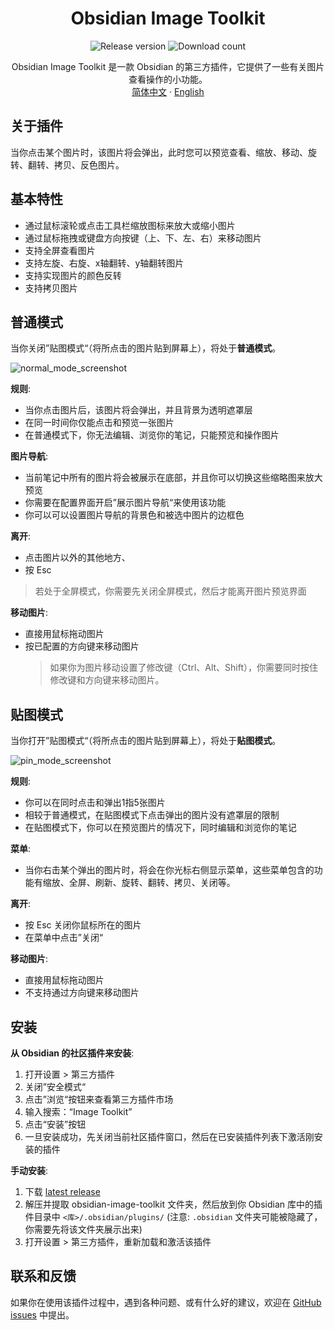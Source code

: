 <h1 align="center">Obsidian Image Toolkit</h1>

<p align="center">
    <img alt="Release version" src="https://img.shields.io/github/v/release/sissilab/obsidian-image-toolkit?style=for-the-badge">
    <img alt="Download count" src="https://img.shields.io/github/downloads/sissilab/obsidian-image-toolkit/total?style=for-the-badge">
</p>

<p align="center">
    <span>Obsidian Image Toolkit 是一款 Obsidian 的第三方插件，它提供了一些有关图片查看操作的小功能。</span>
    <br/>
    <a href="/README_cn.md">简体中文</a>
    ·
    <a href="/README.md">English</a>
</p>


## 关于插件
当你点击某个图片时，该图片将会弹出，此时您可以预览查看、缩放、移动、旋转、翻转、拷贝、反色图片。

## 基本特性
- 通过鼠标滚轮或点击工具栏缩放图标来放大或缩小图片
- 通过鼠标拖拽或键盘方向按键（上、下、左、右）来移动图片
- 支持全屏查看图片
- 支持左旋、右旋、x轴翻转、y轴翻转图片
- 支持实现图片的颜色反转
- 支持拷贝图片
  
## 普通模式

当你关闭”贴图模式“（将所点击的图片贴到屏幕上），将处于**普通模式**。

![normal_mode_screenshot](https://raw.githubusercontent.com/sissilab/obsidian-image-toolkit/master/example/normal_mode_screenshot.png)

**规则**:
- 当你点击图片后，该图片将会弹出，并且背景为透明遮罩层
- 在同一时间你仅能点击和预览一张图片
- 在普通模式下，你无法编辑、浏览你的笔记，只能预览和操作图片

**图片导航**:
- 当前笔记中所有的图片将会被展示在底部，并且你可以切换这些缩略图来放大预览
- 你需要在配置界面开启”展示图片导航“来使用该功能
- 你可以可以设置图片导航的背景色和被选中图片的边框色

**离开**:
- 点击图片以外的其他地方、
- 按 Esc
> 若处于全屏模式，你需要先关闭全屏模式，然后才能离开图片预览界面

**移动图片**:
- 直接用鼠标拖动图片
- 按已配置的方向键来移动图片
  > 如果你为图片移动设置了修改键（Ctrl、Alt、Shift），你需要同时按住修改键和方向键来移动图片。

## 贴图模式

当你打开”贴图模式“（将所点击的图片贴到屏幕上），将处于**贴图模式**。

![pin_mode_screenshot](https://raw.githubusercontent.com/sissilab/obsidian-image-toolkit/master/example/pin_mode_screenshot.png)

**规则**:
- 你可以在同时点击和弹出1指5张图片
- 相较于普通模式，在贴图模式下点击弹出的图片没有遮罩层的限制
- 在贴图模式下，你可以在预览图片的情况下，同时编辑和浏览你的笔记

**菜单**:
- 当你右击某个弹出的图片时，将会在你光标右侧显示菜单，这些菜单包含的功能有缩放、全屏、刷新、旋转、翻转、拷贝、关闭等。

**离开**:
- 按 Esc 关闭你鼠标所在的图片
- 在菜单中点击”关闭“

**移动图片**:
- 直接用鼠标拖动图片
- 不支持通过方向键来移动图片

## 安装

**从 Obsidian 的社区插件来安装**:
1. 打开设置 > 第三方插件
2. 关闭”安全模式“
3. 点击”浏览“按钮来查看第三方插件市场
4. 输入搜索：“Image Toolkit”
5. 点击“安装”按钮
6. 一旦安装成功，先关闭当前社区插件窗口，然后在已安装插件列表下激活刚安装的插件

**手动安装**:
1. 下载 [latest release](https://github.com/sissilab/obsidian-image-toolkit/releases/latest)
2. 解压并提取 obsidian-image-toolkit 文件夹，然后放到你 Obsidian 库中的插件目录中 `<库>/.obsidian/plugins/` (注意: `.obsidian` 文件夹可能被隐藏了，你需要先将该文件夹展示出来)
3. 打开设置 > 第三方插件，重新加载和激活该插件

## 联系和反馈

如果你在使用该插件过程中，遇到各种问题、或有什么好的建议，欢迎在 [GitHub issues](https://github.com/sissilab/obsidian-image-toolkit/issues) 中提出。
